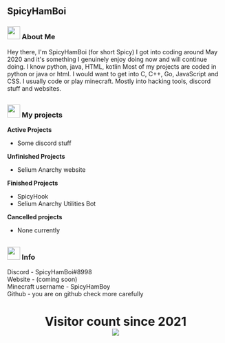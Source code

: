 ## SpicyHamBoi


<h3> <img src="https://emojis.slackmojis.com/emojis/images/1581539211/7808/party-blob.gif?1581539211" width="30"/> About Me </h3>
Hey there, I'm SpicyHamBoi (for short Spicy) I got into coding around May 2020 and it's something I genuinely enjoy doing now and will continue doing. I know python, java, HTML, kotlin Most of my projects are coded in python or java or html. I would want to get into C, C++, Go, JavaScript and CSS. I usually code or play minecraft. Mostly into hacking tools, discord stuff and websites. 

## <h3> <img src="https://emojis.slackmojis.com/emojis/images/1581539211/7808/party-blob.gif?1581539211" width="30"/> My projects</h3>
**Active Projects** <br>
- Some discord stuff

**Unfinished Projects** <br>
- Selium Anarchy website

**Finished Projects** <br>
- SpicyHook
- Selium Anarchy Utilities Bot

**Cancelled projects** <br>
- None currently

## <h3> <img src="https://emojis.slackmojis.com/emojis/images/1581539211/7808/party-blob.gif?1581539211" width="30"/> Info </h3>
Discord - SpicyHamBoi#8998 <br />
Website - (coming soon)<br />
Minecraft username - SpicyHamBoy <br />
Github - you are on github check more carefully

<p> 
  <h1 align="center">Visitor count since 2021<br>
  <img src="https://profile-counter.glitch.me/SpicyHamboi/count.svg" />
    </h1>
</p>

